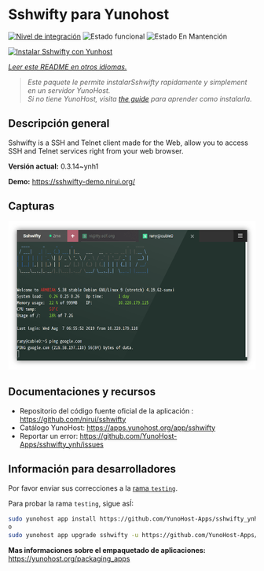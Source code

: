 <!--
Este archivo README esta generado automaticamente<https://github.com/YunoHost/apps/tree/master/tools/readme_generator>
No se debe editar a mano.
-->

# Sshwifty para Yunohost

[![Nivel de integración](https://dash.yunohost.org/integration/sshwifty.svg)](https://ci-apps.yunohost.org/ci/apps/sshwifty/) ![Estado funcional](https://ci-apps.yunohost.org/ci/badges/sshwifty.status.svg) ![Estado En Mantención](https://ci-apps.yunohost.org/ci/badges/sshwifty.maintain.svg)

[![Instalar Sshwifty con Yunhost](https://install-app.yunohost.org/install-with-yunohost.svg)](https://install-app.yunohost.org/?app=sshwifty)

*[Leer este README en otros idiomas.](./ALL_README.md)*

> *Este paquete le permite instalarSshwifty rapidamente y simplement en un servidor YunoHost.*  
> *Si no tiene YunoHost, visita [the guide](https://yunohost.org/install) para aprender como instalarla.*

## Descripción general

Sshwifty is a SSH and Telnet client made for the Web, allow you to access SSH and Telnet services right from your web browser.

**Versión actual:** 0.3.14~ynh1

**Demo:** <https://sshwifty-demo.nirui.org/>

## Capturas

![Captura de Sshwifty](./doc/screenshots/Screenshot.png)

## Documentaciones y recursos

- Repositorio del código fuente oficial de la aplicación : <https://github.com/nirui/sshwifty>
- Catálogo YunoHost: <https://apps.yunohost.org/app/sshwifty>
- Reportar un error: <https://github.com/YunoHost-Apps/sshwifty_ynh/issues>

## Información para desarrolladores

Por favor enviar sus correcciones a la [rama `testing`](https://github.com/YunoHost-Apps/sshwifty_ynh/tree/testing).

Para probar la rama `testing`, sigue asÍ:

```bash
sudo yunohost app install https://github.com/YunoHost-Apps/sshwifty_ynh/tree/testing --debug
o
sudo yunohost app upgrade sshwifty -u https://github.com/YunoHost-Apps/sshwifty_ynh/tree/testing --debug
```

**Mas informaciones sobre el empaquetado de aplicaciones:** <https://yunohost.org/packaging_apps>
